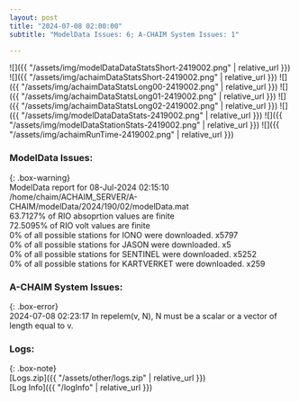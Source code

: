 ```yaml
---
layout: post
title: "2024-07-08 02:00:00"
subtitle: "ModelData Issues: 6; A-CHAIM System Issues: 1"

---
```


![]({{ "/assets/img/modelDataDataStatsShort-2419002.png" | relative_url }})
![]({{ "/assets/img/achaimDataStatsShort-2419002.png" | relative_url }})
![]({{ "/assets/img/achaimDataStatsLong00-2419002.png" | relative_url }})
![]({{ "/assets/img/achaimDataStatsLong01-2419002.png" | relative_url }})
![]({{ "/assets/img/achaimDataStatsLong02-2419002.png" | relative_url }})
![]({{ "/assets/img/modelDataDataStats-2419002.png" | relative_url }})
![]({{ "/assets/img/modelDataStationStats-2419002.png" | relative_url }})
![]({{ "/assets/img/achaimRunTime-2419002.png" | relative_url }})


### ModelData Issues:  
  
{: .box-warning}  
 ModelData report for 08-Jul-2024 02:15:10   
 /home/chaim/ACHAIM_SERVER/A-CHAIM/modelData/2024/190/02/modelData.mat   
 63.7127% of RIO absoprtion values are finite   
 72.5095% of RIO volt values are finite   
 0% of all possible stations for IONO were downloaded. x5797   
 0% of all possible stations for JASON were downloaded. x5   
 0% of all possible stations for SENTINEL were downloaded. x5252   
 0% of all possible stations for KARTVERKET were downloaded. x259   
  
### A-CHAIM System Issues:  
  
{: .box-error}  
2024-07-08 02:23:17 In repelem(v, N), N must be a scalar or a vector of length equal to v.  

### Logs:  
  
{: .box-note}  
[Logs.zip]({{ "/assets/other/logs.zip" | relative_url }})  
[Log Info]({{ "/logInfo" | relative_url }})  
